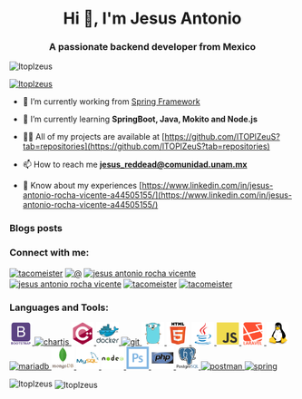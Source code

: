 <h1 align="center">Hi 👋, I'm Jesus Antonio</h1>
<h3 align="center">A passionate backend developer from Mexico</h3>

<p align="left"> <img src="https://komarev.com/ghpvc/?username=ltoplzeus&label=Profile%20views&color=0e75b6&style=flat" alt="ltoplzeus" /> </p>

<p align="left"> <a href="https://github.com/ryo-ma/github-profile-trophy"><img src="https://github-profile-trophy.vercel.app/?username=ltoplzeus" alt="ltoplzeus" /></a> </p>

- 🔭 I’m currently working from [Spring Framework](https://github.com/lTOPlZeuS?tab=repositories)

- 🌱 I’m currently learning **SpringBoot, Java, Mokito and Node.js**

- 👨‍💻 All of my projects are available at [https://github.com/lTOPlZeuS?tab=repositories](https://github.com/lTOPlZeuS?tab=repositories)

- 📫 How to reach me **jesus_reddead@comunidad.unam.mx**

- 📄 Know about my experiences [https://www.linkedin.com/in/jesus-antonio-rocha-vicente-a44505155/](https://www.linkedin.com/in/jesus-antonio-rocha-vicente-a44505155/)

### Blogs posts
<!-- BLOG-POST-LIST:START -->
<!-- BLOG-POST-LIST:END -->

<h3 align="left">Connect with me:</h3>
<p align="left">
<a href="https://dev.to/tacomeister" target="blank"><img align="center" src="https://cdn.jsdelivr.net/npm/simple-icons@3.0.1/icons/dev-dot-to.svg" alt="tacomeister" height="30" width="40" /></a>
<a href="https://twitter.com/@" target="blank"><img align="center" src="https://cdn.jsdelivr.net/npm/simple-icons@3.0.1/icons/twitter.svg" alt="@" height="30" width="40" /></a>
<a href="https://www.linkedin.com/in/jesus-antonio-rocha-vicente-a44505155/" target="blank"><img align="center" src="https://cdn.jsdelivr.net/npm/simple-icons@3.0.1/icons/linkedin.svg" alt="jesus antonio rocha vicente" height="30" width="40" /></a>
<a href="https://fb.com/jesus.rochavicente" target="blank"><img align="center" src="https://cdn.jsdelivr.net/npm/simple-icons@3.0.1/icons/facebook.svg" alt="jesus antonio rocha vicente" height="30" width="40" /></a>
<a href="https://www.codechef.com/users/tacomeister" target="blank"><img align="center" src="https://cdn.jsdelivr.net/npm/simple-icons@3.1.0/icons/codechef.svg" alt="tacomeister" height="30" width="40" /></a>
<a href="https://www.leetcode.com/tacomeister" target="blank"><img align="center" src="https://cdn.jsdelivr.net/npm/simple-icons@3.0.1/icons/leetcode.svg" alt="tacomeister" height="30" width="40" /></a>
</p>

<h3 align="left">Languages and Tools:</h3>
<p align="left"> <a href="https://getbootstrap.com" target="_blank"> <img src="https://raw.githubusercontent.com/devicons/devicon/master/icons/bootstrap/bootstrap-plain-wordmark.svg" alt="bootstrap" width="40" height="40"/> </a> <a href="https://www.chartjs.org" target="_blank"> <img src="https://www.chartjs.org/media/logo-title.svg" alt="chartjs" width="40" height="40"/> </a> <a href="https://www.w3schools.com/cpp/" target="_blank"> <img src="https://raw.githubusercontent.com/devicons/devicon/master/icons/cplusplus/cplusplus-original.svg" alt="cplusplus" width="40" height="40"/> </a> <a href="https://www.docker.com/" target="_blank"> <img src="https://raw.githubusercontent.com/devicons/devicon/master/icons/docker/docker-original-wordmark.svg" alt="docker" width="40" height="40"/> </a> <a href="https://git-scm.com/" target="_blank"> <img src="https://www.vectorlogo.zone/logos/git-scm/git-scm-icon.svg" alt="git" width="40" height="40"/> </a> <a href="https://golang.org" target="_blank"> <img src="https://raw.githubusercontent.com/devicons/devicon/master/icons/go/go-original.svg" alt="go" width="40" height="40"/> </a> <a href="https://www.w3.org/html/" target="_blank"> <img src="https://raw.githubusercontent.com/devicons/devicon/master/icons/html5/html5-original-wordmark.svg" alt="html5" width="40" height="40"/> </a> <a href="https://www.java.com" target="_blank"> <img src="https://raw.githubusercontent.com/devicons/devicon/master/icons/java/java-original.svg" alt="java" width="40" height="40"/> </a> <a href="https://developer.mozilla.org/en-US/docs/Web/JavaScript" target="_blank"> <img src="https://raw.githubusercontent.com/devicons/devicon/master/icons/javascript/javascript-original.svg" alt="javascript" width="40" height="40"/> </a> <a href="https://laravel.com/" target="_blank"> <img src="https://raw.githubusercontent.com/devicons/devicon/master/icons/laravel/laravel-plain-wordmark.svg" alt="laravel" width="40" height="40"/> </a> <a href="https://www.linux.org/" target="_blank"> <img src="https://raw.githubusercontent.com/devicons/devicon/master/icons/linux/linux-original.svg" alt="linux" width="40" height="40"/> </a> <a href="https://mariadb.org/" target="_blank"> <img src="https://www.vectorlogo.zone/logos/mariadb/mariadb-icon.svg" alt="mariadb" width="40" height="40"/> </a> <a href="https://www.mongodb.com/" target="_blank"> <img src="https://raw.githubusercontent.com/devicons/devicon/master/icons/mongodb/mongodb-original-wordmark.svg" alt="mongodb" width="40" height="40"/> </a> <a href="https://www.mysql.com/" target="_blank"> <img src="https://raw.githubusercontent.com/devicons/devicon/master/icons/mysql/mysql-original-wordmark.svg" alt="mysql" width="40" height="40"/> </a> <a href="https://nodejs.org" target="_blank"> <img src="https://raw.githubusercontent.com/devicons/devicon/master/icons/nodejs/nodejs-original-wordmark.svg" alt="nodejs" width="40" height="40"/> </a> <a href="https://www.photoshop.com/en" target="_blank"> <img src="https://raw.githubusercontent.com/devicons/devicon/master/icons/photoshop/photoshop-line.svg" alt="photoshop" width="40" height="40"/> </a> <a href="https://www.php.net" target="_blank"> <img src="https://raw.githubusercontent.com/devicons/devicon/master/icons/php/php-original.svg" alt="php" width="40" height="40"/> </a> <a href="https://www.postgresql.org" target="_blank"> <img src="https://raw.githubusercontent.com/devicons/devicon/master/icons/postgresql/postgresql-original-wordmark.svg" alt="postgresql" width="40" height="40"/> </a> <a href="https://postman.com" target="_blank"> <img src="https://www.vectorlogo.zone/logos/getpostman/getpostman-icon.svg" alt="postman" width="40" height="40"/> </a> <a href="https://spring.io/" target="_blank"> <img src="https://www.vectorlogo.zone/logos/springio/springio-icon.svg" alt="spring" width="40" height="40"/> </a> </p>

<p><img align="left" src="https://github-readme-stats.vercel.app/api/top-langs?username=ltoplzeus&show_icons=true&locale=en&layout=compact" alt="ltoplzeus" /></p>

<p>&nbsp;<img align="center" src="https://github-readme-stats.vercel.app/api?username=ltoplzeus&show_icons=true&locale=en" alt="ltoplzeus" /></p>

